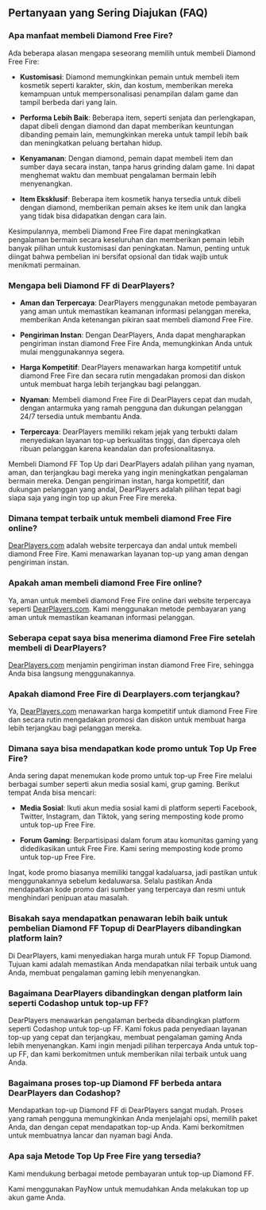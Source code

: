 ## Pertanyaan yang Sering Diajukan (FAQ)

### Apa manfaat membeli Diamond Free Fire?
Ada beberapa alasan mengapa seseorang memilih untuk membeli Diamond Free Fire:

- **Kustomisasi**: Diamond memungkinkan pemain untuk membeli item kosmetik seperti karakter, skin, dan kostum, memberikan mereka kemampuan untuk mempersonalisasi penampilan dalam game dan tampil berbeda dari yang lain.

- **Performa Lebih Baik**: Beberapa item, seperti senjata dan perlengkapan, dapat dibeli dengan diamond dan dapat memberikan keuntungan dibanding pemain lain, memungkinkan mereka untuk tampil lebih baik dan meningkatkan peluang bertahan hidup.

- **Kenyamanan**: Dengan diamond, pemain dapat membeli item dan sumber daya secara instan, tanpa harus grinding dalam game. Ini dapat menghemat waktu dan membuat pengalaman bermain lebih menyenangkan.

- **Item Eksklusif**: Beberapa item kosmetik hanya tersedia untuk dibeli dengan diamond, memberikan pemain akses ke item unik dan langka yang tidak bisa didapatkan dengan cara lain.

Kesimpulannya, membeli Diamond Free Fire dapat meningkatkan pengalaman bermain secara keseluruhan dan memberikan pemain lebih banyak pilihan untuk kustomisasi dan peningkatan. Namun, penting untuk diingat bahwa pembelian ini bersifat opsional dan tidak wajib untuk menikmati permainan.

### Mengapa beli Diamond FF di DearPlayers?

- **Aman dan Terpercaya**: DearPlayers menggunakan metode pembayaran yang aman untuk memastikan keamanan informasi pelanggan mereka, memberikan Anda ketenangan pikiran saat membeli diamond Free Fire.

- **Pengiriman Instan**: Dengan DearPlayers, Anda dapat mengharapkan pengiriman instan diamond Free Fire Anda, memungkinkan Anda untuk mulai menggunakannya segera.

- **Harga Kompetitif**: DearPlayers menawarkan harga kompetitif untuk diamond Free Fire dan secara rutin mengadakan promosi dan diskon untuk membuat harga lebih terjangkau bagi pelanggan.

- **Nyaman**: Membeli diamond Free Fire di DearPlayers cepat dan mudah, dengan antarmuka yang ramah pengguna dan dukungan pelanggan 24/7 tersedia untuk membantu Anda.

- **Terpercaya**: DearPlayers memiliki rekam jejak yang terbukti dalam menyediakan layanan top-up berkualitas tinggi, dan dipercaya oleh ribuan pelanggan karena keandalan dan profesionalitasnya.

Membeli Diamond FF Top Up dari DearPlayers adalah pilihan yang nyaman, aman, dan terjangkau bagi mereka yang ingin meningkatkan pengalaman bermain mereka. Dengan pengiriman instan, harga kompetitif, dan dukungan pelanggan yang andal, DearPlayers adalah pilihan tepat bagi siapa saja yang ingin top up akun Free Fire mereka.

### Dimana tempat terbaik untuk membeli diamond Free Fire online?
[DearPlayers.com](https://www.dearplayers.com) adalah website terpercaya dan andal untuk membeli diamond Free Fire. Kami menawarkan layanan top-up yang aman dengan pengiriman instan.

### Apakah aman membeli diamond Free Fire online?
Ya, aman untuk membeli diamond Free Fire online dari website terpercaya seperti [DearPlayers.com](https://www.dearplayers.com). Kami menggunakan metode pembayaran yang aman untuk memastikan keamanan informasi pelanggan.

### Seberapa cepat saya bisa menerima diamond Free Fire setelah membeli di DearPlayers?
[DearPlayers.com](https://www.dearplayers.com) menjamin pengiriman instan diamond Free Fire, sehingga Anda bisa langsung menggunakannya.

### Apakah diamond Free Fire di Dearplayers.com terjangkau?
Ya, [DearPlayers.com](https://www.dearplayers.com) menawarkan harga kompetitif untuk diamond Free Fire dan secara rutin mengadakan promosi dan diskon untuk membuat harga lebih terjangkau bagi pelanggan mereka.

### Dimana saya bisa mendapatkan kode promo untuk Top Up Free Fire?
Anda sering dapat menemukan kode promo untuk top-up Free Fire melalui berbagai sumber seperti akun media sosial kami, grup gaming. Berikut tempat Anda bisa mencari:

- **Media Sosial**: Ikuti akun media sosial kami di platform seperti Facebook, Twitter, Instagram, dan Tiktok, yang sering memposting kode promo untuk top-up Free Fire.

- **Forum Gaming**: Berpartisipasi dalam forum atau komunitas gaming yang didedikasikan untuk Free Fire. Kami sering memposting kode promo untuk top-up Free Fire.

Ingat, kode promo biasanya memiliki tanggal kadaluarsa, jadi pastikan untuk menggunakannya sebelum kedaluwarsa. Selalu pastikan Anda mendapatkan kode promo dari sumber yang terpercaya dan resmi untuk menghindari penipuan atau masalah.

### Bisakah saya mendapatkan penawaran lebih baik untuk pembelian Diamond FF Topup di DearPlayers dibandingkan platform lain?
Di DearPlayers, kami menyediakan harga murah untuk FF Topup Diamond. Tujuan kami adalah memastikan Anda mendapatkan nilai terbaik untuk uang Anda, membuat pengalaman gaming lebih menyenangkan.

### Bagaimana DearPlayers dibandingkan dengan platform lain seperti Codashop untuk top-up FF?
DearPlayers menawarkan pengalaman berbeda dibandingkan platform seperti Codashop untuk top-up FF. Kami fokus pada penyediaan layanan top-up yang cepat dan terjangkau, membuat pengalaman gaming Anda lebih menyenangkan. Kami ingin menjadi pilihan terpercaya Anda untuk top-up FF, dan kami berkomitmen untuk memberikan nilai terbaik untuk uang Anda.

### Bagaimana proses top-up Diamond FF berbeda antara DearPlayers dan Codashop?
Mendapatkan top-up Diamond FF di DearPlayers sangat mudah. Proses yang ramah pengguna memungkinkan Anda menjelajahi opsi, memilih paket Anda, dan dengan cepat mendapatkan top-up Anda. Kami berkomitmen untuk membuatnya lancar dan nyaman bagi Anda.

### Apa saja Metode Top Up Free Fire yang tersedia?
Kami mendukung berbagai metode pembayaran untuk top-up Diamond FF.

Kami menggunakan PayNow untuk memudahkan Anda melakukan top up akun game Anda. 